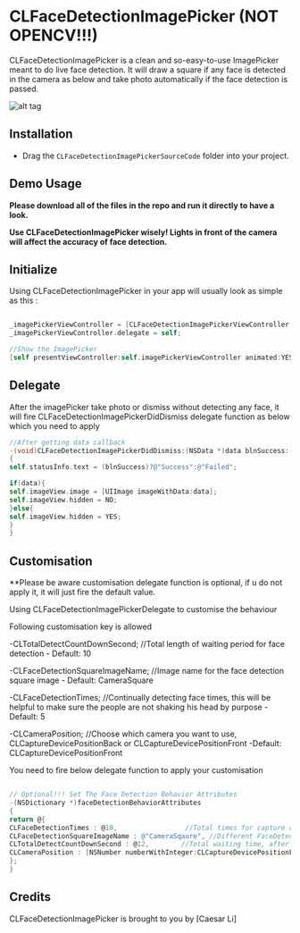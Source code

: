 # CLFaceDetectionImagePicker (NOT OPENCV!!!)

CLFaceDetectionImagePicker is a clean and so-easy-to-use ImagePicker meant to do live face detection. 
It will draw a square if any face is detected in the camera as below and take photo automatically if the face detection is passed.


![alt tag](https://github.com/clisuper/CLFaceDetectionImagePicker/blob/master/screenshot.png)

## Installation
* Drag the `CLFaceDetectionImagePickerSourceCode` folder into your project.


## Demo Usage

**Please download all of the files in the repo and run it directly to have a look.**

**Use CLFaceDetectionImagePicker wisely! Lights in front of the camera will affect the accuracy of face detection.**


## Initialize 
Using CLFaceDetectionImagePicker in your app will usually look as simple as this :


```objective-c

_imagePickerViewController = [CLFaceDetectionImagePickerViewController new];
_imagePickerViewController.delegate = self;

//Show the ImagePicker
[self presentViewController:self.imagePickerViewController animated:YES completion:nil];

```

## Delegate

After the imagePicker take photo or dismiss without detecting any face, it will fire CLFaceDetectionImagePickerDidDismiss delegate function as below which you need to apply

```objective-c
//After getting data callback
-(void)CLFaceDetectionImagePickerDidDismiss:(NSData *)data blnSuccess:(BOOL)blnSuccess
{
self.statusInfo.text = (blnSuccess)?@"Success":@"Failed";

if(data){
self.imageView.image = [UIImage imageWithData:data];
self.imageView.hidden = NO;
}else{
self.imageView.hidden = YES;
}
}
```

## Customisation

**Please be aware customisation delegate function is optional, if u do not apply it, it will just fire the default value.

Using CLFaceDetectionImagePickerDelegate to customise the behaviour

Following customisation key is allowed

-CLTotalDetectCountDownSecond;    //Total length of waiting period for face detection - Default: 10

-CLFaceDetectionSquareImageName;  //Image name for the face detection square image    - Default: CameraSquare

-CLFaceDetectionTimes;            //Continually detecting face times, this will be helpful to make sure the people are not shaking his head by purpose       - Default: 5

-CLCameraPosition;                //Choose which camera you want to use, CLCaptureDevicePositionBack or CLCaptureDevicePositionFront  -Default: CLCaptureDevicePositionFront



You need to fire below delegate function to apply your customisation
```objective-c

// Optional!!! Set The Face Detection Behavior Attributes
-(NSDictionary *)faceDetectionBehaviorAttributes
{
return @{
CLFaceDetectionTimes : @10,                 //Total times for capture clear detected face images to prevent user shake their heads in purpose
CLFaceDetectionSquareImageName : @"CameraSqaure", //Different FaceDetection Square Image. try to use "squarePNG" for different image
CLTotalDetectCountDownSecond : @12,        //Total waiting time, after this value, the picker will auto closed no matter it get face detected or not.
CLCameraPosition : [NSNumber numberWithInteger:CLCaptureDevicePositionFront] //Which camera try to use, Front or back.  CLCaptureDevicePositionBack or CLCaptureDevicePositionFront
};
}

```



## Credits

CLFaceDetectionImagePicker is brought to you by [Caesar Li]